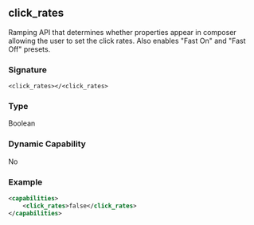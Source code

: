 ## click\_rates

Ramping API that determines whether properties appear in composer allowing the user to set the click rates. Also enables "Fast On" and "Fast Off" presets.


### Signature

`<click_rates></<click_rates>`


### Type

Boolean


### Dynamic Capability

No


### Example

```xml
<capabilities>
    <click_rates>false</click_rates>
</capabilities>
```
